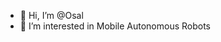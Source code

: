 - 👋 Hi, I’m @Osal
- 👀 I’m interested in Mobile Autonomous Robots


<!---
Osal22/Osal22 is a ✨ special ✨ repository because its `README.md` (this file) appears on your GitHub profile.
You can click the Preview link to take a look at your changes.
--->
